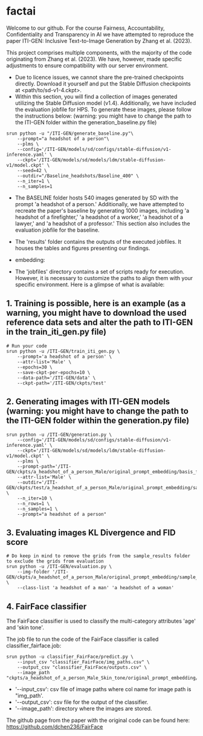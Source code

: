 # factai

Welcome to our github. For the course Fairness, Accountability, Confidentiality and Transparency in AI we have attempted to reproduce the paper ITI-GEN: Inclusive Text-to-Image Generation  by Zhang et al. (2023). 

This project comprises multiple components, with the majority of the code originating from Zhang et al. (2023). We have, however, made specific adjustments to ensure compatibility with our server environment.

- Due to licence issues, we cannot share the pre-trained checkpoints directly. Download it yourself and put the Stable Diffusion checkpoints at <path/to/sd-v1-4.ckpt>.
- Within this section, you will find a collection of images generated utilizing the Stable Diffusion model (v1.4). Additionally, we have included the evaluation jobfile for HPS. To generate these images, please follow the instructions below:
(warning: you might have to change the path to the ITI-GEN folder within the generation_baseline.py file)
```
srun python -u "/ITI-GEN/generate_baseline.py"\
    --prompt="a headshot of a person"\
    --plms \
    --config='/ITI-GEN/models/sd/configs/stable-diffusion/v1-inference.yaml' \
    --ckpt='/ITI-GEN/models/sd/models/ldm/stable-diffusion-v1/model.ckpt' \
    --seed=42 \
    --outdir="/Baseline_headshots/Baseline_400" \
    --n_iter=1 \
    --n_samples=1
```

- The BASELINE folder hosts 540 images generated by SD with the prompt 'a headshot of a person.' Additionally, we have attempted to recreate the paper's baseline by generating 1000 images, including 'a headshot of a firefighter,' 'a headshot of a worker,' 'a headshot of a lawyer,' and 'a headshot of a professor.' This section also includes the evaluation jobfile for the baseline.

- The 'results' folder contains the outputs of the executed jobfiles. It houses the tables and figures presenting our findings.

- embedding: 

- The 'jobfiles' directory contains a set of scripts ready for execution. However, it is necessary to customize the paths to align them with your specific environment. Here is a glimpse of what is available:

## 1. Training is possible, here is an example (as a warning, you might have to download the used reference data sets and alter the path to ITI-GEN in the train_iti_gen.py file)
```
# Run your code
srun python -u /ITI-GEN/train_iti_gen.py \
    --prompt='a headshot of a person' \
    --attr-list='Male' \
    --epochs=30 \
    --save-ckpt-per-epochs=10 \
    --data-path='/ITI-GEN/data' \
    --ckpt-path='/ITI-GEN/ckpts/test'
```


## 2. Generating images with ITI-GEN models (warning: you might have to change the path to the ITI-GEN folder within the generation.py file)
```
srun python -u /ITI-GEN/generation.py \
    --config='/ITI-GEN/models/sd/configs/stable-diffusion/v1-inference.yaml' \
    --ckpt='/ITI-GEN/models/sd/models/ldm/stable-diffusion-v1/model.ckpt' \
    --plms \
    --prompt-path='/ITI-GEN/ckpts/a_headshot_of_a_person_Male/original_prompt_embedding/basis_final_embed_29.pt'\
    --attr-list='Male' \
    --outdir='/ITI-GEN/ckpts/test/a_headshot_of_a_person_Male/original_prompt_embedding/sample_results' \
    --n_iter=10 \
    --n_rows=1 \
    --n_samples=1 \
    --prompt="a headshot of a person"
```

## 3. Evaluating images KL Divergence and FID score
```
# Do keep in mind to remove the grids from the sample_results folder to exclude the grids from evaluation
srun python -u /ITI-GEN/evaluation.py \
    --img-folder '/ITI-GEN/ckpts/a_headshot_of_a_person_Male/original_prompt_embedding/sample_results' \
    --class-list 'a headshot of a man' 'a headshot of a woman'
```
## 4. FairFace classifier
The FairFace classifier is used to classify the multi-category attributes 'age' and 'skin tone'.

The job file to run the code of the FairFace classifier is called classifier_fairface.job:
```
srun python -u classifier_FairFace/predict.py \
    --input_csv "classifier_FairFace/img_paths.csv" \
    --output_csv "classifier_FairFace/outputs.csv" \
    --image_path "ckpts/a_headshot_of_a_person_Male_Skin_tone/original_prompt_embedding/sample_results"
```
- '--input_csv': csv file of image paths where col name for image path is "img_path'.
- '--output_csv': csv file for the output of the classifier.
- '--image_path': directory where the images are stored.

The github page from the paper with the original code can be found here: https://github.com/dchen236/FairFace



